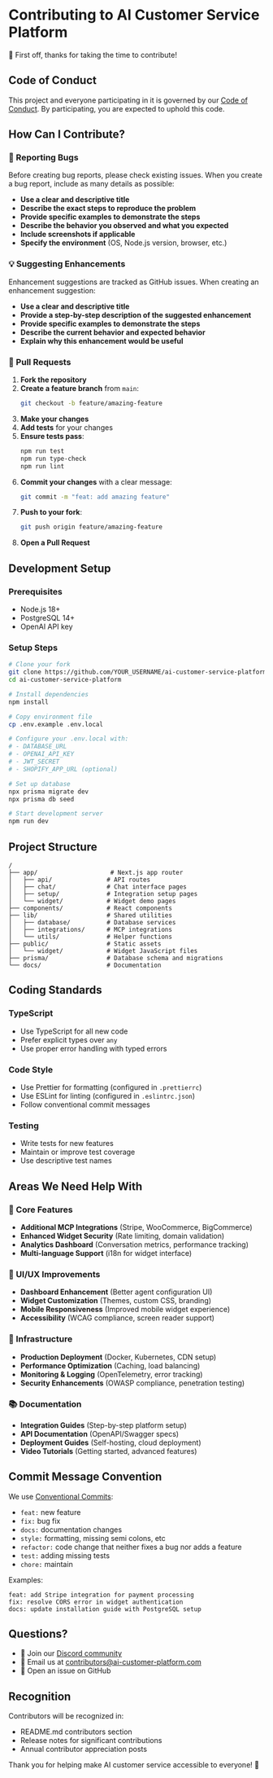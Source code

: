# Contributing to AI Customer Service Platform

🎉 First off, thanks for taking the time to contribute! 

## Code of Conduct

This project and everyone participating in it is governed by our [Code of Conduct](CODE_OF_CONDUCT.md). By participating, you are expected to uphold this code.

## How Can I Contribute?

### 🐛 Reporting Bugs

Before creating bug reports, please check existing issues. When you create a bug report, include as many details as possible:

- **Use a clear and descriptive title**
- **Describe the exact steps to reproduce the problem**
- **Provide specific examples to demonstrate the steps**
- **Describe the behavior you observed and what you expected**
- **Include screenshots if applicable**
- **Specify the environment** (OS, Node.js version, browser, etc.)

### 💡 Suggesting Enhancements

Enhancement suggestions are tracked as GitHub issues. When creating an enhancement suggestion:

- **Use a clear and descriptive title**
- **Provide a step-by-step description of the suggested enhancement**
- **Provide specific examples to demonstrate the steps**
- **Describe the current behavior and expected behavior**
- **Explain why this enhancement would be useful**

### 🚀 Pull Requests

1. **Fork the repository**
2. **Create a feature branch** from `main`:
   ```bash
   git checkout -b feature/amazing-feature
   ```
3. **Make your changes**
4. **Add tests** for your changes
5. **Ensure tests pass**:
   ```bash
   npm run test
   npm run type-check
   npm run lint
   ```
6. **Commit your changes** with a clear message:
   ```bash
   git commit -m "feat: add amazing feature"
   ```
7. **Push to your fork**:
   ```bash
   git push origin feature/amazing-feature
   ```
8. **Open a Pull Request**

## Development Setup

### Prerequisites
- Node.js 18+
- PostgreSQL 14+
- OpenAI API key

### Setup Steps
```bash
# Clone your fork
git clone https://github.com/YOUR_USERNAME/ai-customer-service-platform.git
cd ai-customer-service-platform

# Install dependencies
npm install

# Copy environment file
cp .env.example .env.local

# Configure your .env.local with:
# - DATABASE_URL
# - OPENAI_API_KEY  
# - JWT_SECRET
# - SHOPIFY_APP_URL (optional)

# Set up database
npx prisma migrate dev
npx prisma db seed

# Start development server
npm run dev
```

## Project Structure

```
/
├── app/                    # Next.js app router
│   ├── api/               # API routes
│   ├── chat/              # Chat interface pages
│   ├── setup/             # Integration setup pages
│   └── widget/            # Widget demo pages
├── components/            # React components
├── lib/                   # Shared utilities
│   ├── database/          # Database services
│   ├── integrations/      # MCP integrations
│   └── utils/             # Helper functions
├── public/                # Static assets
│   └── widget/            # Widget JavaScript files
├── prisma/                # Database schema and migrations
└── docs/                  # Documentation
```

## Coding Standards

### TypeScript
- Use TypeScript for all new code
- Prefer explicit types over `any`
- Use proper error handling with typed errors

### Code Style
- Use Prettier for formatting (configured in `.prettierrc`)
- Use ESLint for linting (configured in `.eslintrc.json`)
- Follow conventional commit messages

### Testing
- Write tests for new features
- Maintain or improve test coverage
- Use descriptive test names

## Areas We Need Help With

### 🔧 Core Features
- **Additional MCP Integrations** (Stripe, WooCommerce, BigCommerce)
- **Enhanced Widget Security** (Rate limiting, domain validation)
- **Analytics Dashboard** (Conversation metrics, performance tracking)
- **Multi-language Support** (i18n for widget interface)

### 🎨 UI/UX Improvements
- **Dashboard Enhancement** (Better agent configuration UI)
- **Widget Customization** (Themes, custom CSS, branding)
- **Mobile Responsiveness** (Improved mobile widget experience)
- **Accessibility** (WCAG compliance, screen reader support)

### 🚀 Infrastructure
- **Production Deployment** (Docker, Kubernetes, CDN setup)
- **Performance Optimization** (Caching, load balancing)
- **Monitoring & Logging** (OpenTelemetry, error tracking)
- **Security Enhancements** (OWASP compliance, penetration testing)

### 📚 Documentation
- **Integration Guides** (Step-by-step platform setup)
- **API Documentation** (OpenAPI/Swagger specs)
- **Deployment Guides** (Self-hosting, cloud deployment)
- **Video Tutorials** (Getting started, advanced features)

## Commit Message Convention

We use [Conventional Commits](https://www.conventionalcommits.org/):

- `feat:` new feature
- `fix:` bug fix
- `docs:` documentation changes
- `style:` formatting, missing semi colons, etc
- `refactor:` code change that neither fixes a bug nor adds a feature
- `test:` adding missing tests
- `chore:` maintain

Examples:
```
feat: add Stripe integration for payment processing
fix: resolve CORS error in widget authentication
docs: update installation guide with PostgreSQL setup
```

## Questions?

- 💬 Join our [Discord community](https://discord.gg/ai-customer-platform)
- 📧 Email us at [contributors@ai-customer-platform.com](mailto:contributors@ai-customer-platform.com)
- 🐛 Open an issue on GitHub

## Recognition

Contributors will be recognized in:
- README.md contributors section
- Release notes for significant contributions
- Annual contributor appreciation posts

Thank you for helping make AI customer service accessible to everyone! 🚀